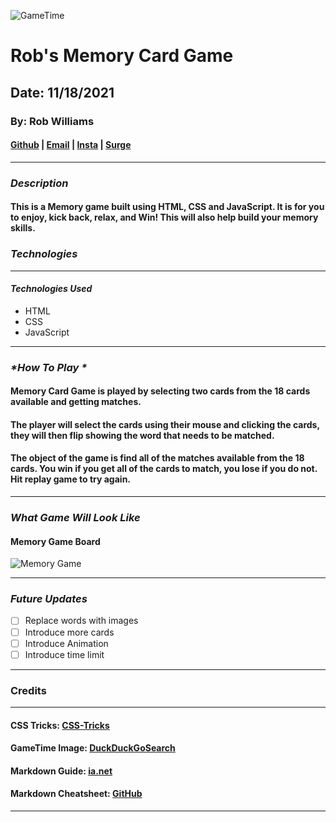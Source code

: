 ![GameTime](https://external-content.duckduckgo.com/iu/?u=https%3A%2F%2Flever-client-logos.s3.amazonaws.com%2Fa0ca3046-353c-409d-bf49-22a954da734a-1568149219931.png&f=1&nofb=1)

# Rob's Memory Card Game

## Date: 11/18/2021

### By: Rob Williams

#### [Github](https://github.com/RobWilliams0615) | [Email](robwilliams0221@gmail.com) | [Insta](https://www.instagram.com/wobrilliams89) | [Surge](https://hollow-police.surge.sh/)

---

### **_Description_**

#### This is a Memory game built using HTML, CSS and JavaScript. It is for you to enjoy, kick back, relax, and Win! This will also help build your memory skills.

### **_Technologies_**

---

#### **_Technologies Used_**

- HTML
- CSS
- JavaScript

---

### **_*How To Play *_**

#### Memory Card Game is played by selecting two cards from the 18 cards available and getting matches.

#### The player will select the cards using their mouse and clicking the cards, they will then flip showing the word that needs to be matched.

#### The object of the game is find all of the matches available from the 18 cards. You win if you get all of the cards to match, you lose if you do not. Hit replay game to try again.

---

### **_*What Game Will Look Like*_**

#### Memory Game Board

![Memory Game](https://i.imgur.com/0cgjTpZ.png?1)

---

### **_*Future Updates*_**

- [ ] Replace words with images
- [ ] Introduce more cards
- [ ] Introduce Animation
- [ ] Introduce time limit

---

### **Credits**

---

#### CSS Tricks: [CSS-Tricks](https://css-tricks.com/snippets/css/complete-guide-grid)

#### GameTime Image: [DuckDuckGoSearch](https://duckduckgo.com)

#### Markdown Guide: [ia.net](https://ia.net/writer/support/general/markdown-guide)

#### Markdown Cheatsheet: [GitHub](https://guides.github.com/pdfs/markdown-cheatsheet-online.pdf)

---
